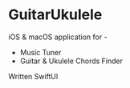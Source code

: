 # GuitarUkulele
iOS & macOS application for -
* Music Tuner
* Guitar & Ukulele Chords Finder

Written SwiftUI
